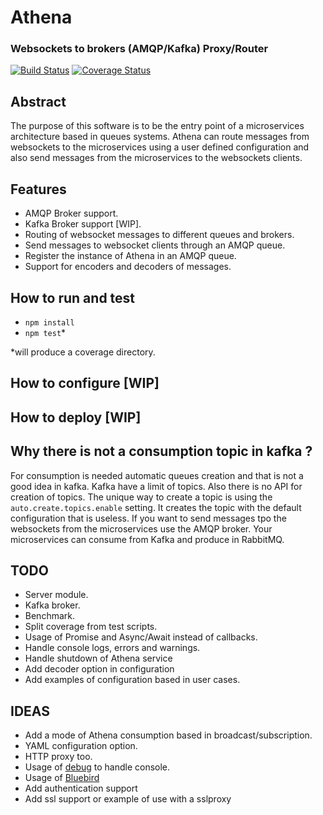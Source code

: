 # Athena
### Websockets to brokers (AMQP/Kafka) Proxy/Router

[![Build Status](https://travis-ci.org/IOSanity/athena.svg?branch=master)](https://travis-ci.org/IOSanity/athena) [![Coverage Status](https://coveralls.io/repos/github/IOSanity/athena/badge.svg?branch=master)](https://coveralls.io/github/IOSanity/athena?branch=master)

## Abstract
The purpose of this software is to be the entry point of a microservices
architecture based in queues systems. Athena can route messages from websockets
to the microservices using a user defined configuration and also send messages 
from the microservices to the websockets clients.
  
## Features

- AMQP Broker support.
- Kafka Broker support [WIP].
- Routing of websocket messages to different queues and brokers.
- Send messages to websocket clients through an AMQP queue.
- Register the instance of Athena in an AMQP queue.
- Support for encoders and decoders of messages. 
 
## How to run and test
- `npm install`
- `npm test`*

*will produce a coverage directory. 

## How to configure  [WIP]

## How to deploy [WIP]

## Why there is not a consumption topic in kafka ?
For consumption is needed automatic queues creation and that is not a 
good idea in kafka. Kafka have a limit of topics. Also there is no 
API for creation of topics. The unique way to create a topic is using
the `auto.create.topics.enable` setting. It creates the topic with 
the default configuration that is useless. If you want to send messages
tpo the websockets from the microservices use the AMQP broker. Your
microservices can consume from Kafka and produce in RabbitMQ.

## TODO

- Server module.
- Kafka broker.
- Benchmark.
- Split coverage from test scripts.
- Usage of Promise and Async/Await instead of callbacks.
- Handle console logs, errors and  warnings.
- Handle shutdown of Athena service
- Add decoder option in configuration
- Add examples of configuration based in user cases.

## IDEAS
- Add a mode of Athena consumption based in broadcast/subscription.
- YAML configuration option.
- HTTP proxy too.
- Usage of [debug](http://npmjs.com/package/debug) to handle console.
- Usage of [Bluebird](http://bluebirdjs.com)
- Add authentication support
- Add ssl support or example of use with a sslproxy